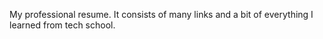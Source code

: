 My professional resume. It consists of many links and a bit of everything I learned from tech school.
